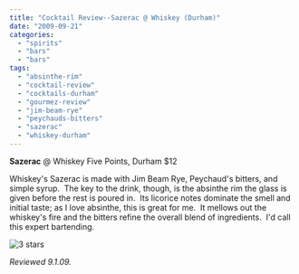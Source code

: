 ```yaml
---
title: "Cocktail Review--Sazerac @ Whiskey (Durham)"
date: "2009-09-21"
categories:
  - "spirits"
  - "bars"
  - "bars"
tags:
  - "absinthe-rim"
  - "cocktail-review"
  - "cocktails-durham"
  - "gourmez-review"
  - "jim-beam-rye"
  - "peychauds-bitters"
  - "sazerac"
  - "whiskey-durham"
---
```


**Sazerac** @ Whiskey Five Points, Durham $12

Whiskey's Sazerac is made with Jim Beam Rye, Peychaud's bitters, and simple syrup.  The key to the drink, though, is the absinthe rim the glass is given before the rest is poured in.  Its licorice notes dominate the smell and initial taste; as I love absinthe, this is great for me.  It mellows out the whiskey's fire and the bitters refine the overall blend of ingredients.  I'd call this expert bartending.




<div class="caption">

![3 stars](http://s3.amazonaws.com/thegourmez-wpmedia/2009/02/rating_avocado1.gif "rating_avocado1")</div>


_Reviewed 9.1.09._
